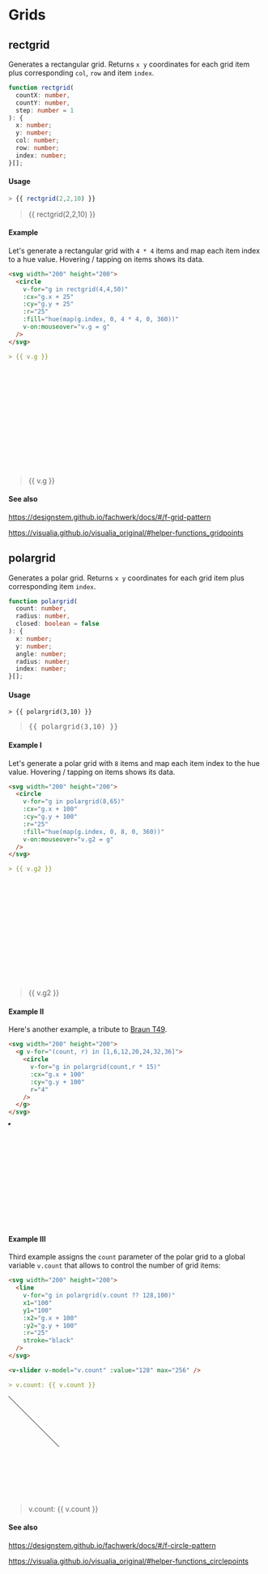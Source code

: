 # Grids

## rectgrid

Generates a rectangular grid. Returns `x y` coordinates for each grid item plus corresponding `col`, `row` and item `index`.

```ts
function rectgrid(
  countX: number,
  countY: number,
  step: number = 1
): {
  x: number;
  y: number;
  col: number;
  row: number;
  index: number;
}[];
```

#### Usage

```ts
> {{ rectgrid(2,2,10) }}
```

<blockquote style="white-space: pre">{{ rectgrid(2,2,10) }}</blockquote>

#### Example

Let's generate a rectangular grid with `4 * 4` items and map each item index to a hue value. Hovering / tapping on items shows its data.

```md
<svg width="200" height="200">
  <circle
    v-for="g in rectgrid(4,4,50)"
    :cx="g.x + 25"
    :cy="g.y + 25"
    :r="25"
    :fill="hue(map(g.index, 0, 4 * 4, 0, 360))"
    v-on:mouseover="v.g = g"
  />
</svg>

> {{ v.g }}
```

<svg width="200" height="200">
  <circle
    v-for="g in rectgrid(4,4,50)"
    :cx="g.x + 25"
    :cy="g.y + 25"
    :r="25"
    :fill="hue(map(g.index, 0, 4 * 4, 0, 360))"
    v-on:mouseover="v.g = g"
  />
</svg>

> {{ v.g }}

#### See also

https://designstem.github.io/fachwerk/docs/#/f-grid-pattern

https://visualia.github.io/visualia_original/#helper-functions_gridpoints

## polargrid

Generates a polar grid. Returns `x y` coordinates for each grid item plus corresponding item `index`.

```ts
function polargrid(
  count: number,
  radius: number,
  closed: boolean = false
): {
  x: number;
  y: number;
  angle: number;
  radius: number;
  index: number;
}[];
```

#### Usage

```
> {{ polargrid(3,10) }}
```

> <pre>{{ polargrid(3,10) }}</pre>

#### Example I

Let's generate a polar grid with `8` items and map each item index to the hue value. Hovering / tapping on items shows its data.

```md
<svg width="200" height="200">
  <circle
    v-for="g in polargrid(8,65)"
    :cx="g.x + 100"
    :cy="g.y + 100"
    :r="25"
    :fill="hue(map(g.index, 0, 8, 0, 360))"
    v-on:mouseover="v.g2 = g"
  />
</svg>

> {{ v.g2 }}
```

<svg width="200" height="200">
  <circle
    v-for="g in polargrid(8,65)"
    :cx="g.x + 100"
    :cy="g.y + 100"
    :r="25"
    :fill="hue(map(g.index, 0, 8, 0, 360))"
    v-on:mouseover="v.g2 = g"
  />
</svg>

> {{ v.g2 }}

#### Example II

Here's another example, a tribute to [Braun T49](https://graphicdesign.stackexchange.com/questions/113981/is-there-a-specific-name-for-a-concentric-dots-pattern-in-a-circle).

```md
<svg width="200" height="200">
  <g v-for="(count, r) in [1,6,12,20,24,32,36]">
    <circle
      v-for="g in polargrid(count,r * 15)"
      :cx="g.x + 100"
      :cy="g.y + 100"
      r="4"
    />
  </g>
</svg>
```

<svg width="200" height="200">
  <g v-for="(count, r) in [1,6,12,20,24,32,36]">
    <circle
      v-for="g in polargrid(count,r * 15)"
      :cx="g.x + 100"
      :cy="g.y + 100"
      r="4"
    />
  </g>
</svg>

#### Example III

Third example assigns the `count` parameter of the polar grid to a global variable `v.count` that allows to control the number of grid items:

```md
<svg width="200" height="200">
  <line
    v-for="g in polargrid(v.count ?? 128,100)"
    x1="100"
    y1="100"
    :x2="g.x + 100"
    :y2="g.y + 100"
    :r="25"
    stroke="black"
  />
</svg>

<v-slider v-model="v.count" :value="128" max="256" />

> v.count: {{ v.count }}
```

<svg width="200" height="200">
  <line
    v-for="g in polargrid(v.count ?? 128,100)"
    x1="100"
    y1="100"
    :x2="g.x + 100"
    :y2="g.y + 100"
    :r="25"
    stroke="black"
  />
</svg>

<v-slider v-model="v.count" :value="128" max="256" />

> v.count: {{ v.count }}

#### See also

https://designstem.github.io/fachwerk/docs/#/f-circle-pattern

https://visualia.github.io/visualia_original/#helper-functions_circlepoints
